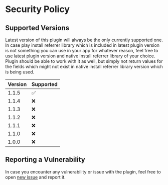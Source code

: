 # Security Policy

## Supported Versions

Latest version of this plugin will always be the only currently supported one. In case play install referrer library which is included in latest plugin version is not something you can use in your app for whatever reason, feel free to use latest plugin version and native install referrer library of your choice. Plugin should be able to work with it as well, but simply not return values for the fields which might not exist in native install referrer library version which is being used.

| Version | Supported          |
| ------- | ------------------ |
| 1.1.5   | :white_check_mark: |
| 1.1.4   | :x:                |
| 1.1.3   | :x:                |
| 1.1.2   | :x:                |
| 1.1.1   | :x:                |
| 1.1.0   | :x:                |
| 1.0.0   | :x:                |

## Reporting a Vulnerability

In case you encounter any vulnerability or issue with the plugin, feel free to open [new issue](../../issues/new) and report it.
